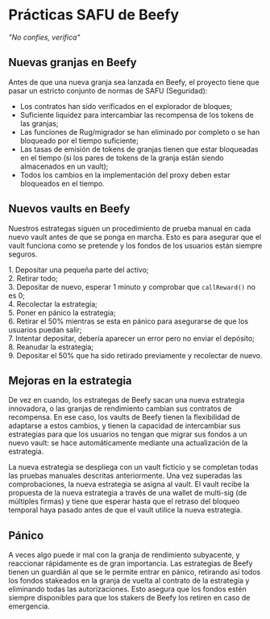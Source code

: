 # Prácticas SAFU de Beefy

_"No confíes, verifica"_

## Nuevas granjas en Beefy

Antes de que una nueva granja sea lanzada en Beefy, el proyecto tiene que pasar un estricto conjunto de normas de SAFU (Seguridad):

* Los contratos han sido verificados en el explorador de bloques;
* Suficiente liquidez para intercambiar las recompensa de los tokens de las granjas;
* Las funciones de Rug/migrador se han eliminado por completo o se han bloqueado por el tiempo suficiente;
* Las tasas de emisión de tokens de granjas tienen que estar bloqueadas en el tiempo (si los pares de tokens de la granja están siendo almacenados en un vault);
* Todos los cambios en la implementación del proxy deben estar bloqueados en el tiempo.

## Nuevos vaults en Beefy

Nuestros estrategas siguen un procedimiento de prueba manual en cada nuevo vault antes de que se ponga en marcha. Esto es para asegurar que el vault funciona como se pretende y los fondos de los usuarios están siempre seguros.

1\. Depositar una pequeña parte del activo; \
2\. Retirar todo;\
3\. Depositar de nuevo, esperar 1 minuto y comprobar que `callReward()` no es 0;\
4\. Recolectar la estrategia;\
5\. Poner en pánico la estrategia;\
6\. Retirar el 50% mientras se  esta en pánico para asegurarse de que los usuarios puedan salir;\
7\. Intentar depositar, debería aparecer un error pero no enviar el depósito;\
8\. Reanudar la estrategia; \
9\. Depositar el 50% que ha sido retirado previamente y recolectar de nuevo.

## Mejoras en la estrategia

De vez en cuando, los estrategas de Beefy sacan una nueva estrategia innovadora, o las granjas de rendimiento cambian sus contratos de recompensa. En ese caso, los vaults de Beefy tienen la flexibilidad de adaptarse a estos cambios, y tienen la capacidad de intercambiar sus estrategias para que los usuarios no tengan que migrar sus fondos a un nuevo vault: se hace automáticamente mediante una actualización de la estrategia.

La nueva estrategia se despliega con un vault ficticio y se completan todas las pruebas manuales descritas anteriormente. Una vez superadas las comprobaciones, la nueva estrategia se asigna al vault. El vault recibe la propuesta de la nueva estrategia a través de una wallet de multi-sig (de múltiples firmas) y tiene que esperar hasta que el retraso del bloqueo temporal haya pasado antes de que el vault utilice la nueva estrategia.

## Pánico

A veces algo puede ir mal con la granja de rendimiento subyacente, y reaccionar rápidamente es de gran importancia. Las estrategias de Beefy tienen un guardián al que se le permite entrar en pánico, retirando así todos los fondos stakeados en la granja de vuelta al contrato de la estrategia y eliminando todas las autorizaciones. Esto asegura que los fondos estén siempre disponibles para que los stakers de Beefy los retiren en caso de emergencia.
